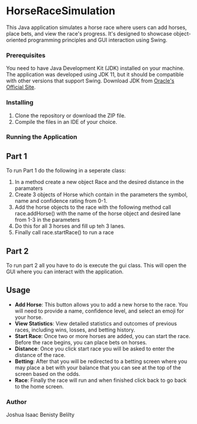 # HorseRaceSimulation

This Java application simulates a horse race where users can add horses, place bets, and view the race's progress. It's designed to showcase object-oriented programming principles and GUI interaction using Swing.

### Prerequisites

You need to have Java Development Kit (JDK) installed on your machine. The application was developed using JDK 11, but it should be compatible with other versions that support Swing. Download JDK from [Oracle's Official Site](https://www.oracle.com/java/technologies/javase-jdk11-downloads.html).

### Installing

1. Clone the repository or download the ZIP file.
2. Compile the files in an IDE of your choice.


### Running the Application

## Part 1

To run Part 1 do the following in a seperate class:
1. In a method create a new object Race and the desired distance in the paramaters
2. Create 3 objects of Horse which contain in the parameters the symbol, name and confidence rating from 0-1.
3. Add the horse objects to the race with the following method call race.addHorse() with the name of the horse object and desired lane from 1-3 in the parameters
4. Do this for all 3 horses and fill up teh 3 lanes.
5. Finally call race.startRace() to run a race

## Part 2

To run part 2 all you have to do is execute the gui class.
This will open the GUI where you can interact with the application.

## Usage

- **Add Horse**: This button allows you to add a new horse to the race. You will need to provide a name, confidence level, and select an emoji for your horse.
- **View Statistics**: View detailed statistics and outcomes of previous races, including wins, losses, and betting history.
- **Start Race**: Once two or more horses are added, you can start the race. Before the race begins, you can place bets on horses.
- **Distance**: Once you click start race you will be asked to enter the distance of the race.
- **Betting**: After that you will be redirected to a betting screen where you may place a bet with your balance that you can see at the top of the screen based on the odds.
- **Race**: Finally the race will run and when finished click back to go back to the home screen.

### Author
Joshua Isaac Benisty Belilty
